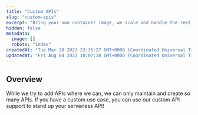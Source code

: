 ```yaml
---
title: "Custom APIs"
slug: "custom-apis"
excerpt: "Bring your own container image, we scale and handle the rest."
hidden: false
metadata: 
  image: []
  robots: "index"
createdAt: "Tue Mar 28 2023 23:36:27 GMT+0000 (Coordinated Universal Time)"
updatedAt: "Fri Aug 04 2023 10:07:34 GMT+0000 (Coordinated Universal Time)"
---
```


## Overview

While we try to add APIs where we can, we can only maintain and create so many APIs. If you have a custom use case, you can use our custom API support to stand up your serverless API!
